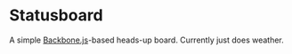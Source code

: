 # Statusboard

A simple [Backbone.js][backbone]-based heads-up board. Currently just does
weather.

  [backbone]: http://documentcloud.github.com/backbone/
